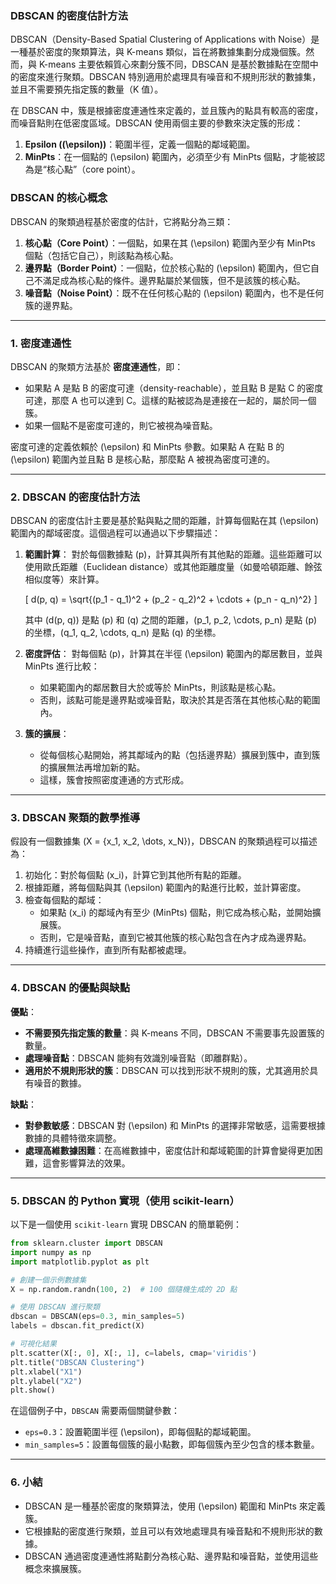 ### **DBSCAN 的密度估計方法**

DBSCAN（Density-Based Spatial Clustering of Applications with Noise）是一種基於密度的聚類算法，與 K-means 類似，旨在將數據集劃分成幾個簇。然而，與 K-means 主要依賴質心來劃分簇不同，DBSCAN 是基於數據點在空間中的密度來進行聚類。DBSCAN 特別適用於處理具有噪音和不規則形狀的數據集，並且不需要預先指定簇的數量（K 值）。

在 DBSCAN 中，簇是根據密度連通性來定義的，並且簇內的點具有較高的密度，而噪音點則在低密度區域。DBSCAN 使用兩個主要的參數來決定簇的形成：
1. **Epsilon (\(\epsilon\))**：範圍半徑，定義一個點的鄰域範圍。
2. **MinPts**：在一個點的 \(\epsilon\) 範圍內，必須至少有 MinPts 個點，才能被認為是“核心點”（core point）。

### **DBSCAN 的核心概念**

DBSCAN 的聚類過程基於密度的估計，它將點分為三類：
1. **核心點（Core Point）**：一個點，如果在其 \(\epsilon\) 範圍內至少有 MinPts 個點（包括它自己），則該點為核心點。
2. **邊界點（Border Point）**：一個點，位於核心點的 \(\epsilon\) 範圍內，但它自己不滿足成為核心點的條件。邊界點屬於某個簇，但不是該簇的核心點。
3. **噪音點（Noise Point）**：既不在任何核心點的 \(\epsilon\) 範圍內，也不是任何簇的邊界點。

---

### **1. 密度連通性**

DBSCAN 的聚類方法基於 **密度連通性**，即：
- 如果點 A 是點 B 的密度可達（density-reachable），並且點 B 是點 C 的密度可達，那麼 A 也可以達到 C。這樣的點被認為是連接在一起的，屬於同一個簇。
- 如果一個點不是密度可達的，則它被視為噪音點。

密度可達的定義依賴於 \(\epsilon\) 和 MinPts 參數。如果點 A 在點 B 的 \(\epsilon\) 範圍內並且點 B 是核心點，那麼點 A 被視為密度可達的。

---

### **2. DBSCAN 的密度估計方法**

DBSCAN 的密度估計主要是基於點與點之間的距離，計算每個點在其 \(\epsilon\) 範圍內的鄰域密度。這個過程可以通過以下步驟描述：

1. **範圍計算**：
   對於每個數據點 \(p\)，計算其與所有其他點的距離。這些距離可以使用歐氏距離（Euclidean distance）或其他距離度量（如曼哈頓距離、餘弦相似度等）來計算。
   
   \[
   d(p, q) = \sqrt{(p_1 - q_1)^2 + (p_2 - q_2)^2 + \cdots + (p_n - q_n)^2}
   \]
   
   其中 \(d(p, q)\) 是點 \(p\) 和 \(q\) 之間的距離，\(p_1, p_2, \cdots, p_n\) 是點 \(p\) 的坐標，\(q_1, q_2, \cdots, q_n\) 是點 \(q\) 的坐標。

2. **密度評估**：
   對每個點 \(p\)，計算其在半徑 \(\epsilon\) 範圍內的鄰居數目，並與 MinPts 進行比較：
   - 如果範圍內的鄰居數目大於或等於 MinPts，則該點是核心點。
   - 否則，該點可能是邊界點或噪音點，取決於其是否落在其他核心點的範圍內。

3. **簇的擴展**：
   - 從每個核心點開始，將其鄰域內的點（包括邊界點）擴展到簇中，直到簇的擴展無法再增加新的點。
   - 這樣，簇會按照密度連通的方式形成。

---

### **3. DBSCAN 聚類的數學推導**

假設有一個數據集 \(X = \{x_1, x_2, \dots, x_N\}\)，DBSCAN 的聚類過程可以描述為：

1. 初始化：對於每個點 \(x_i\)，計算它到其他所有點的距離。
2. 根據距離，將每個點與其 \(\epsilon\) 範圍內的點進行比較，並計算密度。
3. 檢查每個點的鄰域：
   - 如果點 \(x_i\) 的鄰域內有至少 \(MinPts\) 個點，則它成為核心點，並開始擴展簇。
   - 否則，它是噪音點，直到它被其他簇的核心點包含在內才成為邊界點。
4. 持續進行這些操作，直到所有點都被處理。

---

### **4. DBSCAN 的優點與缺點**

**優點**：
- **不需要預先指定簇的數量**：與 K-means 不同，DBSCAN 不需要事先設置簇的數量。
- **處理噪音點**：DBSCAN 能夠有效識別噪音點（即離群點）。
- **適用於不規則形狀的簇**：DBSCAN 可以找到形狀不規則的簇，尤其適用於具有噪音的數據。

**缺點**：
- **對參數敏感**：DBSCAN 對 \(\epsilon\) 和 MinPts 的選擇非常敏感，這需要根據數據的具體特徵來調整。
- **處理高維數據困難**：在高維數據中，密度估計和鄰域範圍的計算會變得更加困難，這會影響算法的效果。

---

### **5. DBSCAN 的 Python 實現（使用 scikit-learn）**

以下是一個使用 `scikit-learn` 實現 DBSCAN 的簡單範例：

```python
from sklearn.cluster import DBSCAN
import numpy as np
import matplotlib.pyplot as plt

# 創建一個示例數據集
X = np.random.randn(100, 2)  # 100 個隨機生成的 2D 點

# 使用 DBSCAN 進行聚類
dbscan = DBSCAN(eps=0.3, min_samples=5)
labels = dbscan.fit_predict(X)

# 可視化結果
plt.scatter(X[:, 0], X[:, 1], c=labels, cmap='viridis')
plt.title("DBSCAN Clustering")
plt.xlabel("X1")
plt.ylabel("X2")
plt.show()
```

在這個例子中，`DBSCAN` 需要兩個關鍵參數：
- `eps=0.3`：設置範圍半徑 \(\epsilon\)，即每個點的鄰域範圍。
- `min_samples=5`：設置每個簇的最小點數，即每個簇內至少包含的樣本數量。

---

### **6. 小結**

- DBSCAN 是一種基於密度的聚類算法，使用 \(\epsilon\) 範圍和 MinPts 來定義簇。
- 它根據點的密度進行聚類，並且可以有效地處理具有噪音點和不規則形狀的數據。
- DBSCAN 通過密度連通性將點劃分為核心點、邊界點和噪音點，並使用這些概念來擴展簇。
